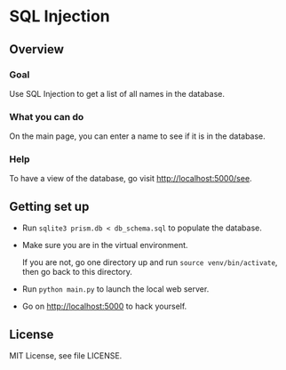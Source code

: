 SQL Injection
=============

Overview
--------

### Goal ###

Use SQL Injection to get a list of all names in the database.


### What you can do ###

On the main page, you can enter a name to see if it is in the database.


### Help ###

To have a view of the database, go visit [http://localhost:5000/see]().


Getting set up
--------------

-   Run `sqlite3 prism.db < db_schema.sql` to populate the database.

-   Make sure you are in the virtual environment.

    If you are not, go one directory up and run `source venv/bin/activate`,
    then go back to this directory.

-   Run `python main.py` to launch the local web server.

-   Go on [http://localhost:5000]() to hack yourself.

License
-------
MIT License, see file LICENSE.